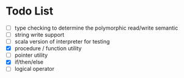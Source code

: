 # Todo List

- [ ] type checking to determine the polymorphic read/write semantic
- [ ] string write support
- [ ] scala version of interpreter for testing
- [x] procedure / function utility
- [ ] pointer utility
- [x] if/then/else
- [ ] logical operator 